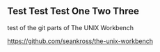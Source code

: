 ## Test Test Test One Two Three

test of the git parts of The UNIX Workbench

https://github.com/seankross/the-unix-workbench
